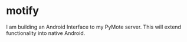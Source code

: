 motify
======

I am building an Android Interface to my PyMote server. This will extend functionality into native Android. 
